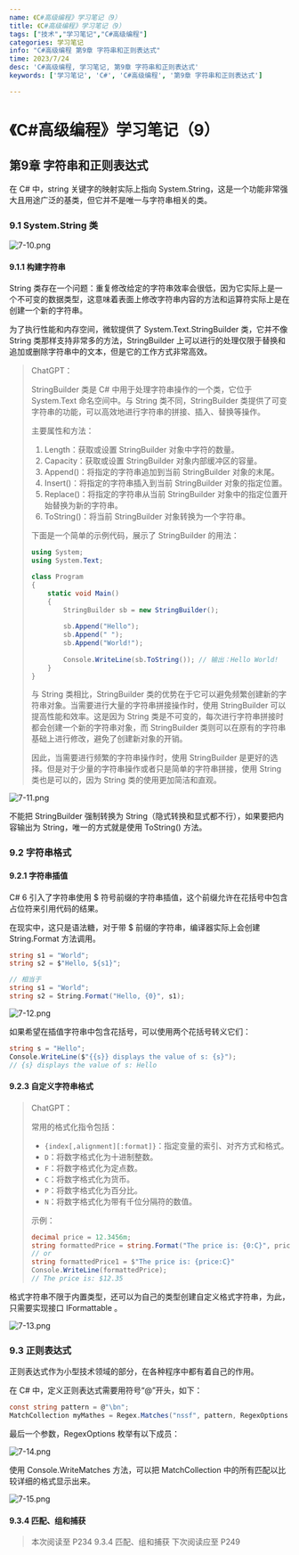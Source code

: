 ```yaml
---
name: 《C#高级编程》学习笔记（9）
title: 《C#高级编程》学习笔记（9）
tags: ["技术","学习笔记","C#高级编程"]
categories: 学习笔记
info: "C#高级编程 第9章 字符串和正则表达式"
time: 2023/7/24
desc: 'C#高级编程, 学习笔记, 第9章 字符串和正则表达式'
keywords: ['学习笔记', 'C#', 'C#高级编程', '第9章 字符串和正则表达式']

---
```


#  《C#高级编程》学习笔记（9）

## 第9章 字符串和正则表达式

在 C# 中，string 关键字的映射实际上指向 System.String，这是一个功能非常强大且用途广泛的基类，但它并不是唯一与字符串相关的类。

### 9.1 System.String 类

![7-10.png](./images/7-10.png)

#### 9.1.1 构建字符串

String 类存在一个问题：重复修改给定的字符串效率会很低，因为它实际上是一个不可变的数据类型，这意味着表面上修改字符串内容的方法和运算符实际上是在创建一个新的字符串。

为了执行性能和内存空间，微软提供了 System.Text.StringBuilder 类，它并不像 String 类那样支持非常多的方法，StringBuilder 上可以进行的处理仅限于替换和追加或删除字符串中的文本，但是它的工作方式非常高效。

> ChatGPT：
>
> StringBuilder 类是 C# 中用于处理字符串操作的一个类，它位于 System.Text 命名空间中。与 String 类不同，StringBuilder 类提供了可变字符串的功能，可以高效地进行字符串的拼接、插入、替换等操作。
>
> 主要属性和方法：
>
> 1. Length：获取或设置 StringBuilder 对象中字符的数量。
> 2. Capacity：获取或设置 StringBuilder 对象内部缓冲区的容量。
> 3. Append()：将指定的字符串追加到当前 StringBuilder 对象的末尾。
> 4. Insert()：将指定的字符串插入到当前 StringBuilder 对象的指定位置。
> 5. Replace()：将指定的字符串从当前 StringBuilder 对象中的指定位置开始替换为新的字符串。
> 6. ToString()：将当前 StringBuilder 对象转换为一个字符串。
>
> 下面是一个简单的示例代码，展示了 StringBuilder 的用法：
>
> ```csharp
> using System;
> using System.Text;
> 
> class Program
> {
>     static void Main()
>     {
>         StringBuilder sb = new StringBuilder();
>         
>         sb.Append("Hello");
>         sb.Append(" ");
>         sb.Append("World!");
>         
>         Console.WriteLine(sb.ToString()); // 输出：Hello World!
>     }
> }
> ```
>
> 与 String 类相比，StringBuilder 类的优势在于它可以避免频繁创建新的字符串对象。当需要进行大量的字符串拼接操作时，使用 StringBuilder 可以提高性能和效率。这是因为 String 类是不可变的，每次进行字符串拼接时都会创建一个新的字符串对象，而 StringBuilder 类则可以在原有的字符串基础上进行修改，避免了创建新对象的开销。
>
> 因此，当需要进行频繁的字符串操作时，使用 StringBuilder 是更好的选择。但是对于少量的字符串操作或者只是简单的字符串拼接，使用 String 类也是可以的，因为 String 类的使用更加简洁和直观。

![7-11.png](./images/7-11.png)

不能把 StringBuilder 强制转换为 String（隐式转换和显式都不行），如果要把内容输出为 String，唯一的方式就是使用 ToString() 方法。

### 9.2 字符串格式

#### 9.2.1 字符串插值

C# 6 引入了字符串使用 $ 符号前缀的字符串插值，这个前缀允许在花括号中包含占位符来引用代码的结果。

在现实中，这只是语法糖，对于带 $ 前缀的字符串，编译器实际上会创建 String.Format 方法调用。

```csharp
string s1 = "World";
string s2 = $"Hello, ${s1}";

// 相当于
string s1 = "World";
string s2 = String.Format("Hello, {0}", s1);
```

![7-12.png](./images/7-12.png)

如果希望在插值字符串中包含花括号，可以使用两个花括号转义它们：

```csharp
string s = "Hello";
Console.WriteLine($"{{s}} displays the value of s: {s}");
// {s} displays the value of s: Hello
```

#### 9.2.3 自定义字符串格式

> ChatGPT：
>
> 常用的格式化指令包括：
>
> - `{index[,alignment][:format]}`：指定变量的索引、对齐方式和格式。
> - `D`：将数字格式化为十进制整数。
> - `F`：将数字格式化为定点数。
> - `C`：将数字格式化为货币。
> - `P`：将数字格式化为百分比。
> - `N`：将数字格式化为带有千位分隔符的数值。
>
> 示例：
>
> ```csharp
> decimal price = 12.3456m;
> string formattedPrice = string.Format("The price is: {0:C}", price);
> // or
> string formattedPrice1 = $"The price is: {price:C}"
> Console.WriteLine(formattedPrice);
> // The price is: $12.35
> ```

格式字符串不限于内置类型，还可以为自己的类型创建自定义格式字符串，为此，只需要实现接口 IFormattable 。

![7-13.png](./images/7-13.png)

### 9.3 正则表达式

正则表达式作为小型技术领域的部分，在各种程序中都有着自己的作用。

在 C# 中，定义正则表达式需要用符号“@”开头，如下：

```csharp
const string pattern = @"\bn";
MatchCollection myMathes = Regex.Matches("nssf", pattern, RegexOptions.IgnoreCase | RegexOptions.ExplicitCapture);
```

最后一个参数，RegexOptions 枚举有以下成员：

![7-14.png](./images/7-14.png)

使用 Console.WriteMatches 方法，可以把 MatchCollection 中的所有匹配以比较详细的格式显示出来。

![7-15.png](./images/7-15.png)

#### 9.3.4 匹配、组和捕获











> 本次阅读至 P234  9.3.4 匹配、组和捕获 下次阅读应至 P249